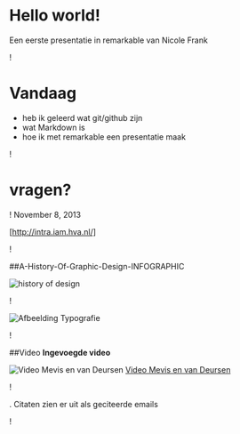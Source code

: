 # Hello world!
Een eerste presentatie in remarkable van Nicole Frank




!



# Vandaag


- heb ik geleerd wat git/github zijn
- wat Markdown is
- hoe ik met remarkable een presentatie maak




!

# vragen?




!
November 8, 2013

[http://intra.iam.hva.nl/]

!

##A-History-Of-Graphic-Design-INFOGRAPHIC


![history of design](http://www.visualinformation.info/wp-content/uploads/2012/01/A-History-Of-Graphic-Design-INFOGRAPHIC1.jpg)



!

![Afbeelding Typografie](http://1.bp.blogspot.com/_dCivHARd6iM/TEmBHBgJb2I/AAAAAAAAAhs/ABZWjIDgZLc/s1600/shapesetbytimfishlock.jpg)







!


##Video
**Ingevoegde video**

![Video Mevis en van Deursen](http://img.youtube.com/vi/NtGZuFt0YXc/0.jpg)
[Video Mevis en van Deursen](http://www.youtube.com/watch?v=NtGZuFt0YXc)




!

. Citaten zien er uit als geciteerde emails




!

